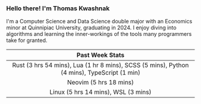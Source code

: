 
### Hello there! I'm Thomas Kwashnak

I'm a Computer Science and Data Science double major with an Economics
minor at Quinnipiac University, graduating in 2024.
I enjoy diving into algorithms and learning the inner-workings of the tools
many programmers take for granted.

| Past Week Stats |
| :---: |
| Rust (3 hrs 54 mins), Lua (1 hr 8 mins), SCSS (5 mins), Python (4 mins), TypeScript (1 min) |
| Neovim (5 hrs 18 mins) |
| Linux (5 hrs 14 mins), WSL (3 mins) |

